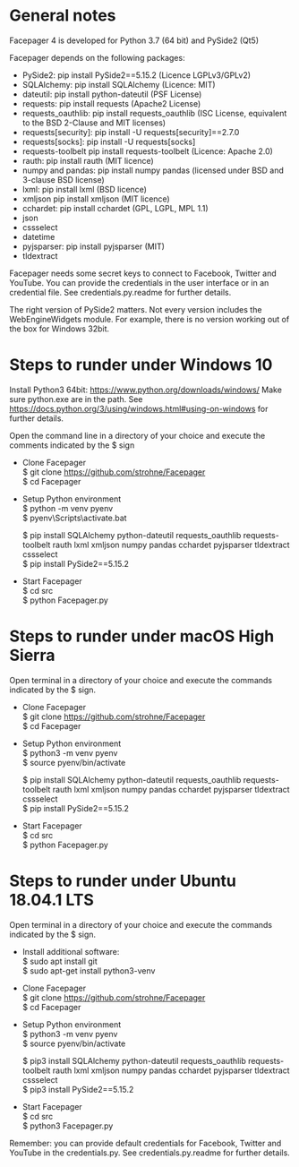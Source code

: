 # General notes

Facepager 4 is developed for Python 3.7 (64 bit) and PySide2 (Qt5)

Facepager depends on the following packages:

- PySide2: pip install PySide2==5.15.2 (Licence LGPLv3/GPLv2)
- SQLAlchemy: pip install SQLAlchemy (Licence: MIT)
- dateutil: pip install python-dateutil (PSF License)
- requests: pip install requests (Apache2 License)
- requests_oauthlib: pip install requests_oauthlib (ISC License, equivalent to the BSD 2-Clause and MIT licenses)
- requests[security]: pip install -U requests[security]==2.7.0
- requests[socks]: pip install -U requests[socks]
- requests-toolbelt pip install requests-toolbelt (Licence: Apache 2.0)
- rauth: pip install rauth (MIT licence)
- numpy and pandas: pip install numpy pandas (licensed under BSD and 3-clause BSD license) 
- lxml: pip install lxml (BSD licence)
- xmljson pip install xmljson (MIT licence)
- cchardet: pip install cchardet (GPL, LGPL, MPL 1.1)
- json
- cssselect
- datetime
- pyjsparser: pip install pyjsparser (MIT)
- tldextract

Facepager needs some secret keys to connect to Facebook, Twitter and YouTube. You can provide the credentials in the user interface or in an credential file. See credentials.py.readme for further details. 

The right version of PySide2 matters. Not every version includes the WebEngineWidgets module. For example, there is no version working out of the box for Windows 32bit.

# Steps to runder under Windows 10

Install Python3 64bit: https://www.python.org/downloads/windows/
Make sure python.exe are in the path. See https://docs.python.org/3/using/windows.html#using-on-windows for further details.

Open the command line in a directory of your choice and execute the comments indicated by the $ sign

- Clone Facepager  
  $ git clone https://github.com/strohne/Facepager  
  $ cd Facepager

- Setup Python environment  
  $ python -m venv pyenv  
  $ pyenv\Scripts\activate.bat  
  
  $ pip install SQLAlchemy python-dateutil requests_oauthlib requests-toolbelt rauth lxml xmljson numpy pandas cchardet pyjsparser tldextract cssselect  
  $ pip install PySide2==5.15.2

- Start Facepager  
  $ cd src  
  $ python Facepager.py  

# Steps to runder under macOS High Sierra

Open terminal in a directory of your choice and execute the commands indicated by the $ sign.

- Clone Facepager  
   $ git clone https://github.com/strohne/Facepager  
   $ cd Facepager  

- Setup Python environment  
  $ python3 -m venv pyenv  
  $ source pyenv/bin/activate  
  
  $ pip install SQLAlchemy python-dateutil requests_oauthlib requests-toolbelt rauth lxml xmljson numpy pandas cchardet pyjsparser tldextract cssselect  
  $ pip install PySide2==5.15.2 

- Start Facepager  
  $ cd src  
  $ python Facepager.py  

# Steps to runder under Ubuntu 18.04.1 LTS

Open terminal in a directory of your choice and execute the commands indicated by the $ sign.

- Install additional software:  
   $ sudo apt install git  
   $ sudo apt-get install python3-venv  

- Clone Facepager  
   $ git clone https://github.com/strohne/Facepager  
   $ cd Facepager  

- Setup Python environment  
  $ python3 -m venv pyenv  
  $ source pyenv/bin/activate  
  
  $ pip3 install SQLAlchemy python-dateutil requests_oauthlib requests-toolbelt rauth lxml xmljson numpy pandas cchardet pyjsparser tldextract cssselect   
  $ pip3 install PySide2==5.15.2

- Start Facepager  
  $ cd src  
  $ python3 Facepager.py  
  
Remember: you can provide default credentials for Facebook, Twitter and YouTube in the credentials.py. See credentials.py.readme for further details.
